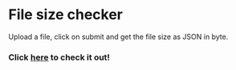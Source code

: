 # File size checker
Upload a file, click on submit and get the file size as JSON in byte.

### Click [here](https://checkfilesize.glitch.me) to check it out!
